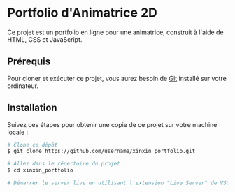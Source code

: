 # Portfolio d'Animatrice 2D

Ce projet est un portfolio en ligne pour une animatrice, construit à l'aide de HTML, CSS et JavaScript.

## Prérequis

Pour cloner et exécuter ce projet, vous aurez besoin de [Git](https://git-scm.com) installé sur votre ordinateur.

## Installation

Suivez ces étapes pour obtenir une copie de ce projet sur votre machine locale :

```bash
# Clone ce dépôt
$ git clone https://github.com/username/xinxin_portfolio.git

# Allez dans le répertoire du projet
$ cd xinxin_portfolio

# Démarrer le server live en utilisant l'extension "Live Server" de VSCODE